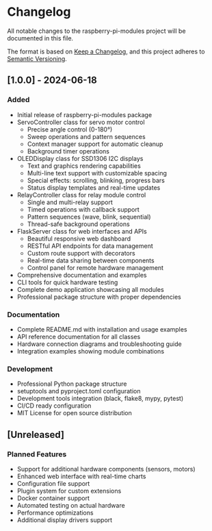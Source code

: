 # Changelog

All notable changes to the raspberry-pi-modules project will be documented in this file.

The format is based on [Keep a Changelog](https://keepachangelog.com/en/1.0.0/),
and this project adheres to [Semantic Versioning](https://semver.org/spec/v2.0.0.html).

## [1.0.0] - 2024-06-18

### Added
- Initial release of raspberry-pi-modules package
- ServoController class for servo motor control
  - Precise angle control (0-180°)
  - Sweep operations and pattern sequences
  - Context manager support for automatic cleanup
  - Background timer operations
- OLEDDisplay class for SSD1306 I2C displays
  - Text and graphics rendering capabilities
  - Multi-line text support with customizable spacing
  - Special effects: scrolling, blinking, progress bars
  - Status display templates and real-time updates
- RelayController class for relay module control
  - Single and multi-relay support
  - Timed operations with callback support
  - Pattern sequences (wave, blink, sequential)
  - Thread-safe background operations
- FlaskServer class for web interfaces and APIs
  - Beautiful responsive web dashboard
  - RESTful API endpoints for data management
  - Custom route support with decorators
  - Real-time data sharing between components
  - Control panel for remote hardware management
- Comprehensive documentation and examples
- CLI tools for quick hardware testing
- Complete demo application showcasing all modules
- Professional package structure with proper dependencies

### Documentation
- Complete README.md with installation and usage examples
- API reference documentation for all classes
- Hardware connection diagrams and troubleshooting guide
- Integration examples showing module combinations

### Development
- Professional Python package structure
- setuptools and pyproject.toml configuration
- Development tools integration (black, flake8, mypy, pytest)
- CI/CD ready configuration
- MIT License for open source distribution

## [Unreleased]

### Planned Features
- Support for additional hardware components (sensors, motors)
- Enhanced web interface with real-time charts
- Configuration file support
- Plugin system for custom extensions
- Docker container support
- Automated testing on actual hardware
- Performance optimizations
- Additional display drivers support

